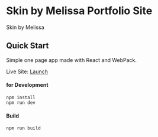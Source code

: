 # Skin by Melissa Portfolio Site

Skin by Melissa

## Quick Start

Simple one page app made with React and WebPack.

Live Site: [Launch](www.skinbymelissa.com)

#### for Development

```
npm install
npm run dev
```

#### Build

```
npm run build
```
